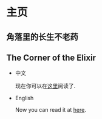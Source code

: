 # 主页
## 角落里的长生不老药
## The Corner of the Elixir

+ 中文

  现在你可以在[这里](https://keepzen.github.io/the-corner-of-elixir/cn/)阅读了.
+ English

  Now you can read it at [here](https://keepzen.github.io/the-corner-of-elixir/en/).